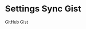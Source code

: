 # Settings Sync Gist

[GitHub Gist](https://gist.github.com/nnichols/10b6fa186c64067f957ffb425fad0452)
